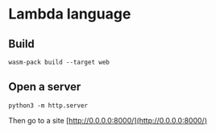 # Lambda language

## Build
```
wasm-pack build --target web
```

## Open a server
```
python3 -m http.server
```
Then go to a site
[http://0.0.0.0:8000/](http://0.0.0.0:8000/)
